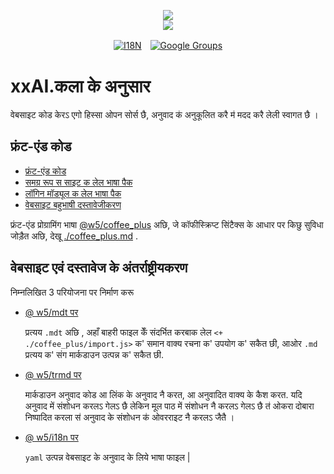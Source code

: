 <p align="center"><a href="https://xxai.art"><img src="https://cdn.jsdelivr.net/gh/xxai-art/doc/logo.svg"/></a><br/><a href="https://xxai.art"><img src="https://cdn.jsdelivr.net/gh/xxai-art/doc/xxai.svg"/></a></p><p align="center"><a href="https://github.com/xxai-art/doc#readme"><img alt="I18N" src="https://cdn.jsdelivr.net/gh/wactax/img/t.svg"/></a>　<a href="https://groups.google.com/u/0/g/xxai-art"><img alt="Google Groups" src="https://cdn.jsdelivr.net/gh/wactax/img/g-groups.svg"/></a></p>

# xxAI.कला के अनुसार

वेबसाइट कोड केरऽ एगो हिस्सा ओपन सोर्स छै, अनुवाद क॑ अनुकूलित करै म॑ मदद करै लेली स्वागत छै ।

## फ्रंट-एंड कोड

* [फ्रंट-एंड कोड](https://github.com/xxai-art/web)
* [समग्र रूप स साइट क लेल भाषा पैक](https://github.com/xxai-art/web/tree/main/i18n)
* [लॉगिन मॉड्यूल क लेल भाषा पैक](https://github.com/wacpkg/user/tree/main/ui.i18n)
* [वेबसाइट बहुभाषी दस्तावेजीकरण](https://github.com/xxai-doc)

फ्रंट-एंड प्रोग्रामिंग भाषा [@w5/coffee_plus](http://npmjs.com/@w5/coffee_plus) अछि, जे कॉफीस्क्रिप्ट सिंटैक्स के आधार पर किछु सुविधा जोड़ैत अछि, देखू [./coffee_plus.md](./coffee_plus.md) .

## वेबसाइट एवं दस्तावेज के अंतर्राष्ट्रीयकरण

निम्नलिखित 3 परियोजना पर निर्माण करू

* [@ w5/mdt पर](https://www.npmjs.com/package/@w5/mdt)

  प्रत्यय `.mdt` अछि , अहाँ बाहरी फाइल केँ संदर्भित करबाक लेल `<+ ./coffee_plus/import.js>` क' समान वाक्य रचना क' उपयोग क' सकैत छी, आओर `.md` प्रत्यय क' संग मार्कडाउन उत्पन्न क' सकैत छी.

* [@ w5/trmd पर](https://www.npmjs.com/package/@w5/trmd)

  मार्कडाउन अनुवाद कोड आ लिंक के अनुवाद नै करत, आ अनुवादित वाक्य के कैश करत. यदि अनुवाद में संशोधन करलऽ गेलऽ छै लेकिन मूल पाठ में संशोधन नै करलऽ गेलऽ छै त॑ ओकरा दोबारा निष्पादित करला स॑ अनुवाद के संशोधन क॑ ओवरराइट नै करलऽ जैतै ।

* [@ w5/i18n पर](https://www.npmjs.com/package/@w5/i18n)

  `yaml` उत्पन्न वेबसाइट के अनुवाद के लिये भाषा फाइल |
